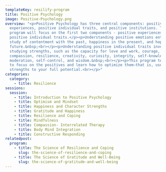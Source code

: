 ```yaml
---
templateKey: resilify-program
title: Positive Psychology
image: Positive-Psychology.png
overview: "<p>Positive Psychology has three central components: positive
  experiences, positive individual traits, and positive institutions. This
  program will focus on the first two components - positive experiences and
  positive individual traits.</p><p>Understanding positive emotions entail the
  study of contentment with the past, happiness in the present, and hope for the
  future.&nbsp;<br></p><p>Understanding positive individual traits involve
  studying strengths, such as the capacity for love and work, courage,
  compassion, resilience, creativity, curiosity, integrity, self-knowledge,
  moderation, self-control, and wisdom.&nbsp;<br></p><p>This program teaches you
  to focus on the positives and learn how to optimize them—that is, use your
  strengths to your full potential.<br></p>"
categories:
  category:
    - title: Resilience
sessions:
  session:
    - title: Introduction to Positive Psychology
    - title: Optimism and Mindset
    - title: Happiness and Character Strengths
    - title: Gratitude and Happiness
    - title: Resilience and Coping
    - title: Mindfulness
    - title: Compassion- Interrelated Therapy
    - title: Body Mind Integration
    - title: Constructive Responding
relatedpost:
  program:
    - title: The Science of Resilience and Coping
      slug: the-science-of-resilience-and-coping
    - title: The Science of Gratitude and Well-Being
      slug: the-science-of-gratitude-and-well-being
---
```

